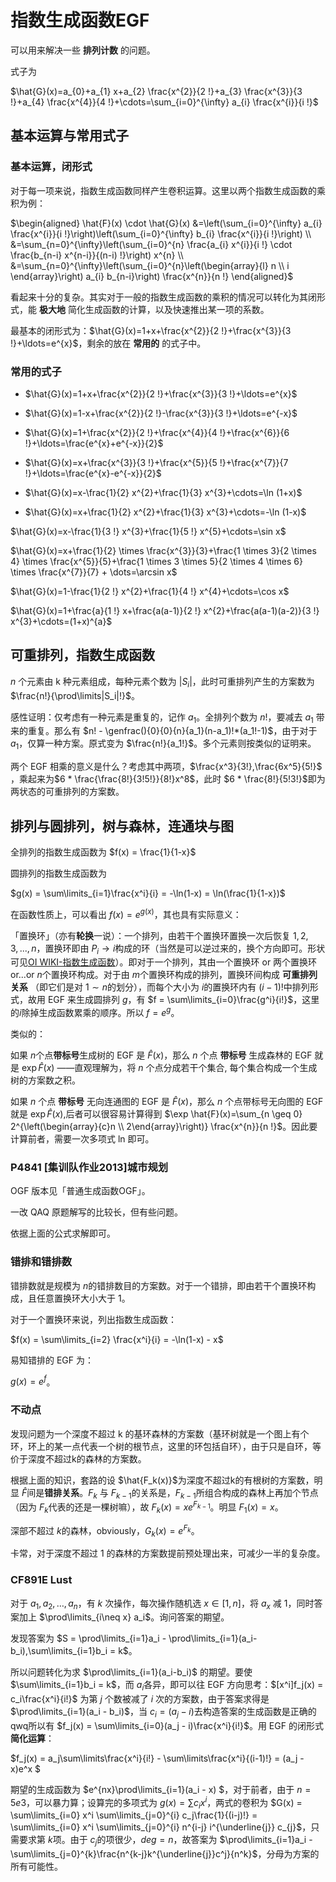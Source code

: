 # 指数生成函数EGF

可以用来解决一些 **排列计数** 的问题。

式子为

$\hat{G}(x)=a_{0}+a_{1} x+a_{2} \frac{x^{2}}{2 !}+a_{3} \frac{x^{3}}{3 !}+a_{4} \frac{x^{4}}{4 !}+\cdots=\sum_{i=0}^{\infty} a_{i} \frac{x^{i}}{i !}$​

## 基本运算与常用式子

### 基本运算，闭形式

对于每一项来说，指数生成函数同样产生卷积运算。这里以两个指数生成函数的乘积为例：

$\begin{aligned}
\hat{F}(x) \cdot \hat{G}(x) &=\left(\sum_{i=0}^{\infty} a_{i} \frac{x^{i}}{i !}\right)\left(\sum_{i=0}^{\infty} b_{i} \frac{x^{i}}{i !}\right) \\
&=\sum_{n=0}^{\infty}\left(\sum_{i=0}^{n} \frac{a_{i} x^{i}}{i !} \cdot \frac{b_{n-i} x^{n-i}}{(n-i) !}\right) x^{n} \\
&=\sum_{n=0}^{\infty}\left(\sum_{i=0}^{n}\left(\begin{array}{l}
n \\
i
\end{array}\right) a_{i} b_{n-i}\right) \frac{x^{n}}{n !}
\end{aligned}$

看起来十分的复杂。其实对于一般的指数生成函数的乘积的情况可以转化为其闭形式，能 **极大地** 简化生成函数的计算，以及快速推出某一项的系数。

最基本的闭形式为：$\hat{G}(x)=1+x+\frac{x^{2}}{2 !}+\frac{x^{3}}{3 !}+\ldots=e^{x}$，剩余的放在 **常用的** 的式子中。

### 常用的式子

* $\hat{G}(x)=1+x+\frac{x^{2}}{2 !}+\frac{x^{3}}{3 !}+\ldots=e^{x}$ 

* $\hat{G}(x)=1-x+\frac{x^{2}}{2 !}-\frac{x^{3}}{3 !}+\ldots=e^{-x}$

* $\hat{G}(x)=1+\frac{x^{2}}{2 !}+\frac{x^{4}}{4 !}+\frac{x^{6}}{6 !}+\ldots=\frac{e^{x}+e^{-x}}{2}$

* $\hat{G}(x)=x+\frac{x^{3}}{3 !}+\frac{x^{5}}{5 !}+\frac{x^{7}}{7 !}+\ldots=\frac{e^{x}-e^{-x}}{2}$

* $\hat{G}(x)=x-\frac{1}{2} x^{2}+\frac{1}{3} x^{3}+\cdots=\ln (1+x)$

* $\hat{G}(x)=x+\frac{1}{2} x^{2}+\frac{1}{3} x^{3}+\cdots=-\ln (1-x)$

$\hat{G}(x)=x-\frac{1}{3 !} x^{3}+\frac{1}{5 !} x^{5}+\cdots=\sin x$

$\hat{G}(x)=x+\frac{1}{2} \times \frac{x^{3}}{3}+\frac{1 \times 3}{2 \times 4} \times \frac{x^{5}}{5}+\frac{1 \times 3 \times 5}{2 \times 4 \times 6} \times \frac{x^{7}}{7} + \dots=\arcsin x$

$\hat{G}(x)=1-\frac{1}{2 !} x^{2}+\frac{1}{4 !} x^{4}+\cdots=\cos x$

$\hat{G}(x)=1+\frac{a}{1 !} x+\frac{a(a-1)}{2 !} x^{2}+\frac{a(a-1)(a-2)}{3 !} x^{3}+\cdots=(1+x)^{a}$

## 可重排列，指数生成函数

$n$ 个元素由 k 种元素组成，每种元素个数为 $|S_i|$，此时可重排列产生的方案数为 $\frac{n!}{\prod\limits|S_i|!}$。

感性证明：仅考虑有一种元素是重复的，记作 $a_1$​​。全排列个数为 $n!$​​，要减去 $a_1$​​ 带来的重复。那么有 $n! - \genfrac(){0}{0}{n}{a_1}(n-a_1)!*(a_1!-1)$​​，由于对于 $a_1$​​，仅算一种方案。原式变为 $\frac{n!}{a_1!}$​​​。多个元素则按类似的证明来。

两个 EGF 相乘的意义是什么？考虑其中两项，$\frac{x^3}{3!},\frac{6x^5}{5!}$​，乘起来为$6 * \frac{\frac{8!}{3!5!}}{8!}x^8$​，此时 $6 * \frac{8!}{5!3!}$​​ 即为两状态的可重排列的方案数。

## 排列与圆排列，树与森林，连通块与图

全排列的指数生成函数为 $f(x) = \frac{1}{1-x}$​

圆排列的指数生成函数为

$g(x) = \sum\limits_{i=1}\frac{x^i}{i} = -\ln(1-x) = \ln(\frac{1}{1-x})$​

在函数性质上，可以看出 $f(x) = e^{g(x)}$​，其也具有实际意义：

「置换环」（亦有**轮换**一说）：一个排列，由若干个置换环置换一次后恢复 $1,2,3,...,n$​​​，置换环即由 $P_i\rightarrow i$​ ​​构成的环（当然是可以逆过来的，换个方向即可。形状可见[OI WIKI-指数生成函数](https://oi-wiki.org/math/gen-func/egf/)）。即对于一个排列，其由一个置换环 or 两个置换环 or...or $n$​​​个置换环构成。对于由 $m$​​​ 个置换环构成的排列，置换环间构成 **可重排列关系** （即它们是对 $1\sim n$​​​ 的划分），而每个大小为 $i$​​​ 的置换环内有 $(i-1)!$​​​ 中排列形式，故用 EGF 来生成圆排列 $g$​​​，有 $f = \sum\limits_{i=0}\frac{g^i}{i!}$​​​，这里的$i$​​​除掉生成函数累乘的顺序。所以 $f = e^g$​​​​。

类似的：

如果 $n$​ 个点**带标号**生成树的 EGF 是 $\hat{F}(x)$​，那么 $n$​ 个点 **带标号** 生成森林的 EGF 就是 $\exp \hat{F}(x)$​ ——直观理解为，将 $n$​ 个点分成若干个集合, 每个集合构成一个生成树的方案数之积。

如果 $n$​ 个点 **带标号** 无向连通图的 EGF 是 $\hat{F}(x)$​，那么 $n$​ 个点带标号无向图的 EGF 就是 $\exp \hat{F}(x),$​ 后者可以很容易计算得到 $\exp \hat{F}(x)=\sum_{n \geq 0} 2^{\left(\begin{array}{c}n \\ 2\end{array}\right)} \frac{x^{n}}{n !}$​​。因此要计算前者，需要一次多项式 ln 即可。

### P4841 [集训队作业2013]城市规划

OGF 版本见「普通生成函数OGF」。

一改 QAQ 原题解写的比较长，但有些问题。

依据上面的公式求解即可。

### 错排和错排数

错排数就是规模为 $n$​​ 的错排数目的方案数。对于一个错排，即由若干个置换环构成，且任意置换环大小大于 1。

对于一个置换环来说，列出指数生成函数：

$f(x) = \sum\limits_{i=2} \frac{x^i}{i} = -\ln(1-x) - x$​​

易知错排的 EGF 为：

$g(x) = e^f$。

### 不动点

发现问题为一个深度不超过 k 的基环森林的方案数（基环树就是一个图上有个环，环上的某一点代表一个树的根节点，这里的环包括自环），由于只是自环，等价于深度不超过k的森林的方案数。

根据上面的知识，套路的设 $\hat{F_k(x)}$​​ ​为深度不超过k的有根树的方案数，明显 $\hat{F}$​​​ 间是**错排关系**。$F_k$​​​ 与 $F_{k-1}$​​​ 的关系是，$F_{k-1}$​​​ 所组合构成的森林上再加个节点（因为 $F_k$​ ​​代表的还是一棵树嘛），故 $F_k(x) = xe^{F_{k-1}}$​​​。明显 $F_1(x) = x$​​​​。

深部不超过 $k$​ 的森林，obviously，$G_k(x) = e^{F_k}$​。

卡常，对于深度不超过 1 的森林的方案数提前预处理出来，可减少一半的复杂度。

### CF891E Lust

对于 $a_1,a_2,\dots,a_n$​，有 $k$ ​次操作，每次操作随机选 $x\in [1,n]$​，将 $a_x$ ​减 1，同时答案加上 $\prod\limits_{i\neq x} a_i$​。询问答案的期望。

发现答案为 $S = \prod\limits_{i=1}a_i - \prod\limits_{i=1}(a_i-b_i),\sum\limits_{i=1}b_i = k$​。

所以问题转化为求 $\prod\limits_{i=1}(a_i-b_i)$​​ ​的期望。要使 $\sum\limits_{i=1}b_i = k$​​​，而 $a_i$​​​ 各异，即可以往 EGF 方向思考：$[x^i]f_j(x) = c_i\frac{x^i}{i!}$​​​ 为第 $j$ ​​​个数被减了 $i$​​​ 次的方案数，由于答案求得是 $\prod\limits_{i=1}(a_i - b_i)$​​​，当 $c_i = (a_j - i)$ ​​​去构造答案的生成函数是正确的qwq所以有 $f_j(x) = \sum\limits_{i=0}(a_j - i)\frac{x^i}{i!}$​​​。用 EGF 的闭形式**简化运算**：

$f_j(x) = a_j\sum\limits\frac{x^i}{i!} - \sum\limits\frac{x^i}{(i-1)!} = (a_j - x)e^x $​​​​​​

期望的生成函数为 $e^{nx}\prod\limits_{i=1}(a_i - x) $​​​，对于前者，由于 $n=5e3$​​​，可以暴力算；设算完的多项式为 $g(x) = \sum c_i x^i$​​​，两式的卷积为 $G(x) = \sum\limits_{i=0} x^i \sum\limits_{j=0}^{i} c_j\frac{1}{(i-j)!} = \sum\limits_{i=0} x^i \sum\limits_{j=0}^{i} n^{i-j} i^{\underline{j}} c_{j}$​​​，只需要求第 $k$​​​ 项。由于 $c_j$​​​ 的项很少，$deg = n$​​​，故答案为 $\prod\limits_{i=1}a_i - \sum\limits_{j=0}^{k}\frac{n^{k-j}k^{\underline{j}}c^j}{n^k}$​​​​​​，分母为方案的所有可能性。

